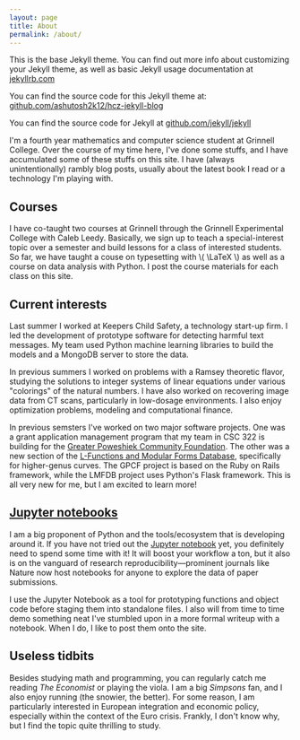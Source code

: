 ```yaml
---
layout: page
title: About
permalink: /about/
---
```


This is the base Jekyll theme. You can find out more info about customizing your Jekyll theme, as well as basic Jekyll usage documentation at [jekyllrb.com](http://jekyllrb.com/)

You can find the source code for this Jekyll theme at: [github.com/ashutosh2k12/hcz-jekyll-blog](https://github.com/ashutosh2k12/hcz-jekyll-blog)

You can find the source code for Jekyll at [github.com/jekyll/jekyll](https://github.com/jekyll/jekyll)

I'm a fourth year mathematics and computer science student at Grinnell College.
Over the course of my time here, I've done some stuffs, and I have accumulated
some of these stuffs on this site. I have (always unintentionally) rambly blog
posts, usually about the latest book I read or a technology I'm playing with.

## Courses
I have co-taught two courses at Grinnell through the Grinnell Experimental
College with Caleb Leedy. Basically, we sign up to teach a special-interest
topic over a semester and build lessons for a class of interested students. So
far, we have taught a couse on typesetting with \\( \LaTeX \\) as well as a
course on data analysis with Python. I post the course materials for each class
on this site.

## Current interests
Last summer I worked at Keepers Child Safety, a technology start-up firm. I led
the development of prototype software for detecting harmful text messages. My
team used Python machine learning libraries to build the models and a MongoDB
server to store the data.

In previous summers I worked on problems with a Ramsey theoretic flavor,
studying the solutions to integer systems of linear equations under various
"colorings" of the natural numbers. I have also worked on recovering image
data from CT scans, particularly in low-dosage environments. I also enjoy
optimization problems, modeling and computational finance.

In previous semsters I've worked on two major software projects. One was a grant
application management program that my team in CSC 322 is building for the
[Greater Poweshiek Community Foundation](http://greaterpcf.org/). The other was
a new section of the [L-Functions and Modular Forms
Database](http://beta.lmfdb.org), specifically for higher-genus curves. The GPCF
project is based on the Ruby on Rails framework, while the LMFDB project uses
Python's Flask framework. This is all very new for me, but I am excited to learn
more!

## [Jupyter notebooks](ipython/)

I am a big proponent of Python and the tools/ecosystem that is developing around
it. If you have not tried out the [Jupyter notebook][1] yet, you definitely need
to spend some time with it! It will boost your workflow a ton, but it also is on
the vanguard of research reproducibility&mdash;prominent journals like Nature
now
host notebooks for anyone to explore the data of paper submissions.

I use the Jupyter Notebook as a tool for prototyping functions and object code
before staging them into standalone files. I also will from time to time demo
something neat I've stumbled upon in a more formal writeup with a notebook. When
I do, I like to post them onto the site.

## Useless tidbits


Besides studying math and programming, you can regularly catch me reading *The
Economist* or playing the viola. I am a big *Simpsons* fan, and I also enjoy
running (the snowier, the better). For some reason, I am particularly interested
in European integration and economic policy, especially within the context of
the Euro crisis. Frankly, I don't know why, but I find the topic quite thrilling
to study.


[1]: http://jupyter.org/

